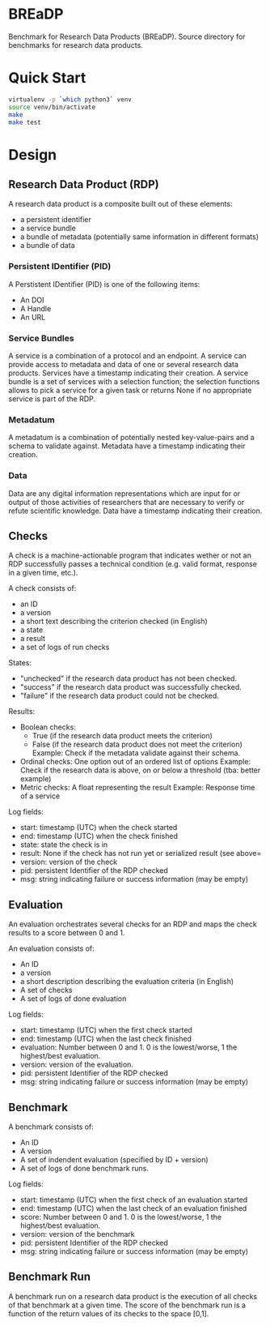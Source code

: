 # BREaDP

Benchmark for Research Data Products (BREaDP).
Source directory for benchmarks for research data products.

# Quick Start

```bash
virtualenv -p `which python3` venv
source venv/bin/activate
make
make test
```

# Design

## Research Data Product (RDP)

A research data product is a composite built out of these elements:
* a persistent identifier
* a service bundle
* a bundle of metadata (potentially same information in different formats)
* a bundle of data

### Persistent IDentifier (PID)
A Perstistent IDentifier (PID) is one of the following items:
* An DOI
* A Handle
* An URL

### Service Bundles
A service is a combination of a protocol and an endpoint.
A service can provide access to metadata and data of one or several research data products.
Services have a timestamp indicating their creation.
A service bundle is a set of services with a selection function;
the selection functions allows to pick a service for a given task or returns None if
no appropriate service is part of the RDP.

### Metadatum
A metadatum is a combination of potentially nested key-value-pairs and a schema to validate against.
Metadata have a timestamp indicating their creation.

### Data
Data are any digital information representations which are input for or output of those activities of researchers that are necessary to verify or refute scientific knowledge.
Data have a timestamp indicating their creation.

## Checks
A check is a machine-actionable program that indicates wether or not an RDP successfully passes a technical condition (e.g. valid format, response in a given time, etc.).

A check consists of:
* an ID
* a version
* a short text describing the criterion checked (in English)
* a state
* a result
* a set of logs of run checks

States:
* "unchecked" if the research data product has not been checked.
* "success" if the research data product was successfully checked. 
* "failure" if the research data product could not be checked. 

Results:
* Boolean checks:
    * True (if the research data product meets the criterion)
    * False (if the research data product does not meet the criterion)
  Example: Check if the metadata validate against their schema.
* Ordinal checks: One option out of an ordered list of options
  Example: Check if the research data is above, on or below a threshold (tba: better example)
* Metric checks: A float representing the  result
  Example: Response time of a service

Log fields:
* start: timestamp (UTC) when the check started
* end: timestamp (UTC) when the check finished
* state: state the check is in 
* result: None if the check has not run yet or serialized result (see above=
* version: version of the check
* pid: persistent Identifier of the RDP checked
* msg: string indicating failure or success information (may be empty)

## Evaluation
An evaluation orchestrates several checks for an RDP and maps the check results to a score between 0 and 1.

An evaluation consists of:
* An ID
* a version
* a short description describing the evaluation criteria (in English)
* A set of checks
* A set of logs of done evaluation

Log fields:
* start: timestamp (UTC) when the first check started
* end: timestamp (UTC) when the last check finished
* evaluation: Number between 0 and 1. 0 is the lowest/worse, 1 the highest/best evaluation.
* version: version of the evaluation.
* pid: persistent Identifier of the RDP checked
* msg: string indicating failure or success information (may be empty)

## Benchmark

A benchmark consists of:
* An ID
* A version
* A set of indendent evaluation (specified by ID + version)
* A set of logs of done benchmark runs.

Log fields:
* start: timestamp (UTC) when the first check of an evaluation started
* end: timestamp (UTC) when the last check of an evaluation finished
* score: Number between 0 and 1. 0 is the lowest/worse, 1 the highest/best evaluation.
* version: version of the benchmark
* pid: persistent Identifier of the RDP checked
* msg: string indicating failure or success information (may be empty)


## Benchmark Run
A benchmark run on a research data product is the execution of all checks of that benchmark at a given time.
The score of the benchmark run is a function of the return values of its checks to the space [0,1].
